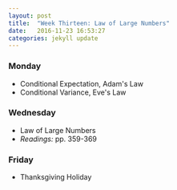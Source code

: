 ```yaml
---
layout: post
title:  "Week Thirteen: Law of Large Numbers"
date:   2016-11-23 16:53:27
categories: jekyll update
---
```


### Monday  
- Conditional Expectation, Adam's Law
- Conditional Variance, Eve's Law

### Wednesday
- Law of Large Numbers
- *Readings:* pp. 359-369

### Friday
- Thanksgiving Holiday